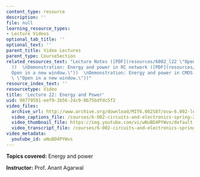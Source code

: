 ```yaml
---
content_type: resource
description: ''
file: null
learning_resource_types:
- Lecture Videos
optional_tab_title: ''
optional_text: ''
parent_title: Video Lectures
parent_type: CourseSection
related_resources_text: "Lecture Notes ([PDF](resources/6002_l22 \"Open in a new window.\"\
  ))  \nDemonstration: Energy and power in RC network ([PDF](resources/demo_18 \"\
  Open in a new window.\"))  \nDemonstration: Energy and power in CMOS ([PDF](resources/demo_18rp\
  \ \"Open in a new window.\"))"
resource_index_text: ''
resourcetype: Video
title: 'Lecture 22: Energy and Power'
uid: 90779581-eef9-3b56-24c9-0b75bdfdc5f2
video_files:
  archive_url: http://www.archive.org/download/MIT6.002S07/ocw-6.002-lec-mit-10250-02dec2003-220k.mp4
  video_captions_file: /courses/6-002-circuits-and-electronics-spring-2007/ca37324c5f0d59fea0d77f7d9059333f_wNuBD4PYWvs.vtt
  video_thumbnail_file: https://img.youtube.com/vi/wNuBD4PYWvs/default.jpg
  video_transcript_file: /courses/6-002-circuits-and-electronics-spring-2007/7eb2506dea41998db333c7fbea2c9e26_wNuBD4PYWvs.pdf
video_metadata:
  youtube_id: wNuBD4PYWvs
---
```


**Topics covered:** Energy and power

**Instructor:** Prof. Anant Agarwal